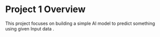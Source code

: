 # Project 1 Overview

This project focuses on building a simple AI model to predict something using given Input data .
